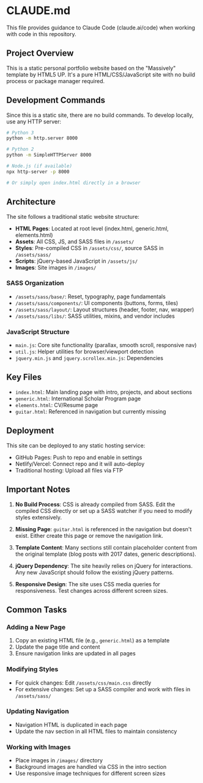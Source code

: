 # CLAUDE.md

This file provides guidance to Claude Code (claude.ai/code) when working with code in this repository.

## Project Overview

This is a static personal portfolio website based on the "Massively" template by HTML5 UP. It's a pure HTML/CSS/JavaScript site with no build process or package manager required.

## Development Commands

Since this is a static site, there are no build commands. To develop locally, use any HTTP server:

```bash
# Python 3
python -m http.server 8000

# Python 2
python -m SimpleHTTPServer 8000

# Node.js (if available)
npx http-server -p 8000

# Or simply open index.html directly in a browser
```

## Architecture

The site follows a traditional static website structure:

- **HTML Pages**: Located at root level (index.html, generic.html, elements.html)
- **Assets**: All CSS, JS, and SASS files in `/assets/`
- **Styles**: Pre-compiled CSS in `/assets/css/`, source SASS in `/assets/sass/`
- **Scripts**: jQuery-based JavaScript in `/assets/js/`
- **Images**: Site images in `/images/`

### SASS Organization
- `/assets/sass/base/`: Reset, typography, page fundamentals
- `/assets/sass/components/`: UI components (buttons, forms, tiles)
- `/assets/sass/layout/`: Layout structures (header, footer, nav, wrapper)
- `/assets/sass/libs/`: SASS utilities, mixins, and vendor includes

### JavaScript Structure
- `main.js`: Core site functionality (parallax, smooth scroll, responsive nav)
- `util.js`: Helper utilities for browser/viewport detection
- `jquery.min.js` and `jquery.scrollex.min.js`: Dependencies

## Key Files

- `index.html`: Main landing page with intro, projects, and about sections
- `generic.html`: International Scholar Program page
- `elements.html`: CV/Resume page
- `guitar.html`: Referenced in navigation but currently missing

## Deployment

This site can be deployed to any static hosting service:
- GitHub Pages: Push to repo and enable in settings
- Netlify/Vercel: Connect repo and it will auto-deploy
- Traditional hosting: Upload all files via FTP

## Important Notes

1. **No Build Process**: CSS is already compiled from SASS. Edit the compiled CSS directly or set up a SASS watcher if you need to modify styles extensively.

2. **Missing Page**: `guitar.html` is referenced in the navigation but doesn't exist. Either create this page or remove the navigation link.

3. **Template Content**: Many sections still contain placeholder content from the original template (blog posts with 2017 dates, generic descriptions).

4. **jQuery Dependency**: The site heavily relies on jQuery for interactions. Any new JavaScript should follow the existing jQuery patterns.

5. **Responsive Design**: The site uses CSS media queries for responsiveness. Test changes across different screen sizes.

## Common Tasks

### Adding a New Page
1. Copy an existing HTML file (e.g., `generic.html`) as a template
2. Update the page title and content
3. Ensure navigation links are updated in all pages

### Modifying Styles
- For quick changes: Edit `/assets/css/main.css` directly
- For extensive changes: Set up a SASS compiler and work with files in `/assets/sass/`

### Updating Navigation
- Navigation HTML is duplicated in each page
- Update the nav section in all HTML files to maintain consistency

### Working with Images
- Place images in `/images/` directory
- Background images are handled via CSS in the intro section
- Use responsive image techniques for different screen sizes